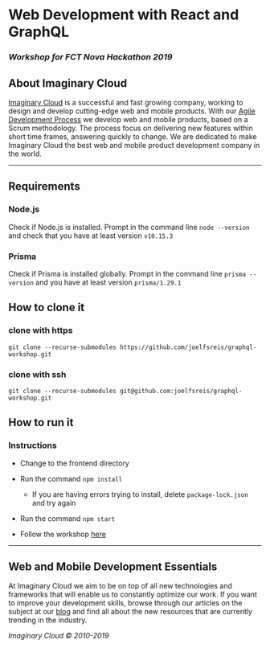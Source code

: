 # Web Development with React and GraphQL

### _Workshop for FCT Nova Hackathon 2019_

## About Imaginary Cloud

[Imaginary Cloud](https://www.imaginarycloud.com) is a successful and fast growing company, working to design and develop cutting-edge web and mobile products. With our [Agile Development Process](https://www.imaginarycloud.com/services#development) we develop web and mobile products, based on a Scrum methodology. The process focus on delivering new features within short time frames, answering quickly to change. We are dedicated to make Imaginary Cloud the best web and mobile product development company in the world.

---

## Requirements

### Node.js

Check if Node.js is installed. Prompt in the command line `node --version` and check that you have at least version `v10.15.3`

### Prisma

Check if Prisma is installed globally. Prompt in the command line `prisma --version` and you have at least version `prisma/1.29.1`

## How to clone it

### clone with https

`git clone --recurse-submodules https://github.com/joelfsreis/graphql-workshop.git`

### clone with ssh

`git clone --recurse-submodules git@github.com:joelfsreis/graphql-workshop.git`

## How to run it

### Instructions

- Change to the frontend directory

- Run the command `npm install`
  - If you are having errors trying to install, delete `package-lock.json` and try again

- Run the command `npm start`

- Follow the workshop [here](http://localhost:3000)

---

## Web and Mobile Development Essentials

At Imaginary Cloud we aim to be on top of all new technologies and frameworks that will enable us to constantly optimize our work. If you want to improve your development skills, browse through our articles on the subject at our [blog](https://www.imaginarycloud.com/blog/tag/development/) and find all about the new resources that are currently trending in the industry.

_Imaginary Cloud © 2010-2019_